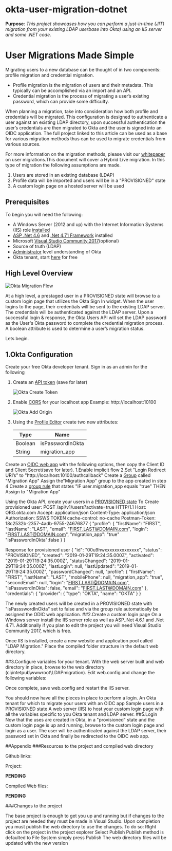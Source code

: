 # okta-user-migration-dotnet

**Purpose**: *This project showcases how you can perform a just-in-time (JIT)
migration from your existing LDAP userbase into Okta) using an IIS server and
some .NET code.*


# User Migrations Made Simple

Migrating users to a new database can be thought of in two components: profile migration and credential migration.

- Profile migration is the migration of users and their metadata. This typically can be accomplished via an import and an API.
- Credential migration is the process of migrating a user’s existing password, which can provide some difficulty.

When planning a migration, take into consideration how both profile and credentials will be
migrated. This configuration is designed to authenticate a user against an existing LDAP directory, upon successful authentication the user’s credentials are then migrated to Okta and the user is signed into an OIDC application. The full project linked to this article can be used as a base for various migration methods thus can be used to migrate credentials from various sources.

For more information on the migration methods, please visit our [whitepaper](https://www.okta.com/resources/whitepaper-okta-user-migration-guide/) on user migrations.This document will cover a Hybrid Live migration. In this type of migration the following assumptions are made.

1. Users are stored in an existing database (LDAP)
2. Profile data will be imported and users will be in a "PROVISIONED" state
3. A custom login page on a hosted server will be used

## Prerequisites

To begin you will need the following:

* A Windows Server (2012 and up) with the Internet Information Systems (IIS) role [installed](https://docs.microsoft.com/en-us/iis/web-hosting/web-server-for-shared-hosting/installing-the-web-server-role)
* [ASP .Net 4.6](https://docs.microsoft.com/en-us/dynamics-nav/how-to--install-and-configure-internet-information-services-for-microsoft-dynamics-nav-web-client) and [.Net 4.71 Framework](https://dotnet.microsoft.com/download/thank-you/net471-developer-pack) installed
* Microsoft [Visual Studio Community 2017](https://visualstudio.microsoft.com/downloads/?utm_medium=microsoft&utm_source=docs.microsoft.com&utm_campaign=button+cta&utm_content=download+vs2017)(optional)
* Source of truth (LDAP)
* [Administrator](https://www.okta.com/resources/administration-exam-study-guide/#administrator-exam-subject-areas-10) level understanding of Okta
* Okta tenant, start [here](https://developer.okta.com/signup-now/) for free

## High Level Overview

![Okta Migration Flow](https://github.com/oktadeveloper/okta-user-migration-dotnet/raw/master/assets/okta-migration-flow.png)

At a high level, a prestaged user in a PROVISIONED state will browse to a custom login page that utilizes the Okta Sign In widget. When the user logins to the page, their credentials will be sent to the existing LDAP server. The credentials will be authenticated against the LDAP server. Upon a successful login & response, the Okta Users API will set the LDAP password as the User's Okta password to complete the credential migration process. A boolean attribute is used to determine a user’s migration status.

Lets begin.

## 1.Okta Configuration

Create your free Okta developer tenant. Sign in as an admin for the following

1. Create an [API token](https://developer.okta.com/docs/api/getting_started/getting_a_token) (save for later)

   ![Okta Create Token](https://github.com/oktadeveloper/okta-user-migration-dotnet/raw/master/assets/okta-create-token.png)

2. Enable [CORS](https://developer.okta.com/docs/api/getting_started/enabling_cors) for your localhost app Example: http://localhost:10100

   ![Okta Add Origin](https://github.com/oktadeveloper/okta-user-migration-dotnet/raw/master/assets/okta-add-origin.png)

3. Using the [Profile Editor](https://help.okta.com/en/prod/Content/Topics/Directory/eu-profile-editor.htm?cshid=ext_Directory_Profile_Editor) create two new attributes: 

   | Type    | Name             |
   |---------|------------------|
   | Boolean | isPasswordInOkta |
   | String  | migration_app    |

Create an [OIDC web app](https://help.okta.com/en/prod/Content/Topics/Apps/Apps_App_Integration_Wizard.htm?Highlight=app%20integration) with the following options, then copy the Client ID and Client Secret(save for later).
1.Enable implicit flow
2.Set "Login Redirect URI’s" to "http://localhost:10100/authcallback"
Create a [Group](https://help.okta.com/en/prod/Content/Topics/Directory/Directory_Groups.htm?cshid=Directory_Groups#Directory_Groups) called "Migration App"
Assign the"Migration App" group to the app created in step 4
Create a [group rule](https://help.okta.com/en/prod/Content/Topics/Directory/Directory_Groups.htm) that states "IF user.migration_app equals "true" THEN Assign to "Migration App"

Using the Okta API, create your users in a [PROVISIONED state](https://developer.okta.com/docs/api/resources/users#create-user-without-credentials)
To Create provisioned user:
POST /api/v1/users?activate=true HTTP/1.1
Host: ORG.okta.com
Accept: application/json
Content-Type: application/json
Authorization: SSWS TOKEN
cache-control: no-cache
Postman-Token: 18c2532b-2357-4adb-9755-24676877
{
  	"profile": {
   	 "firstName": "FIRST",
   	 "lastName": "LAST",
    	"email": "FIRST.LAST@DOMAIN.com",
    	"login": "FIRST.LAST@DOMAIN.com",
   	 "migration_app": "true"
    	"isPasswordInOkta":false
  	}
    }

Response for provisioned user
{
   	 "id": "00u9hwxxxxxxxxxxxxxx",
   	 "status": "PROVISIONED",
   	 "created": "2019-01-29T19:24:35.000Z",
    	"activated": "2019-01-29T19:24:35.000Z",
   	 "statusChanged": "2019-01-29T19:24:35.000Z",
   	 "lastLogin": null,
    	"lastUpdated": "2019-01-29T19:24:35.000Z",
   	 "passwordChanged": null,
    	"profile": {
      	  "firstName": "FIRST",
        	"lastName": "LAST",
        	"mobilePhone": null,
       	 "migration_app": "true",
       	 "secondEmail": null,
        	"login": "FIRST.LAST@DOMAIN.com",
       	 "isPasswordInOkta": false,
       	 "email": "FIRST.LAST@DOMAIN.com"
   	 },
   	 "credentials": {
       	 "provider": {
           		 "type": "OKTA",
            	"name": "OKTA"
       	 }
   		 }

The newly created users will be created in a PROVISIONED state with "isPassswordInOkta" set to false and via the group rule automatically be assigned the ODIC web application.
##2.Create a custom login page
On a Windows server install the IIS server role as well as ASP..Net 4.6.1 and .Net 4.71. Additionally if you plan to edit the project you will need Visual Studio Community 2017, which is free.


Once IIS is installed, create a new website and application pool called "LDAP Migration." Place the compiled folder structure in the default web directory.

##3.Configure variables for your tenant.
With the web server built and web directory in place, browse to the web directory (c:\intetpub\wwwroot\LDAPmigration). Edit web.config and change the following variables:

<add key="okta.ApiUrl" value="YOUR_OKTA_TENANT" />
 	 <add key="okta.ApiToken" value="YOUR_OKTA_TENANT_API_TOKEN" />
    	<!-- use web for sp_int workflow-->
   	 <add key="oidc.spintweb.clientId" value="YOUR_OKTA_OIDCAPP_CLIENTID" />
 <add key="oidc.spintweb.clientSecret" value="YOUR_OKTA_OIDCAPP_CLIENTSECRET" />
<add key="oidc.spintweb.RedirectUri_Implicit" value="OIDC_APP_REDIRECT_URI" />
<add key="oidc.spintweb.RedirectUri_AuthCode" value="OIDC_APP_REDIRECT_URI"/>
    	<add key="oidc.issuer" value="YOUR_OKTA_TENANT_ISSUER" />
    	<!-- ldap config-->
    	<add key="ldap.server" value="YOUR_LDAP_SERVER" />
    	<add key="ldap.port" value="YOUR_LDAP_SERVER_PORT" />
    	<add key="ldap.baseDn" value=",YOUR_LDAP_SERVER_BASE_DN" />

Once complete, save web.config and restart the IIS server.

You should now have all the pieces in place to perform a login.
An Okta tenant for which to migrate your users with an OIDC app
Sample users in a PROVISIONED state
A web server (IIS) to host your custom login page with all the variables specific to you Okta tenant and LDAP server.
##5.Login
Now that the uses are created in Okta, in a "provisioned" state and the custom login page is up and running, browse to the custom login page and login as a user. The user will be authenticated against the LDAP server, their password set in Okta and finally be redirected to the OIDC web app.





##Appendix
###Resources to the project and compiled web directory

Github links:

Project:

****PENDING****

Compiled Web files:

****PENDING****

###Changes to the project

The base project is enough to get you up and running but if changes to the project are needed they must be made in Visual Studio. Upon completion you must publish the web directory to use the changes. To do so:
RIght click on the project in the project explorer
Select Publish
Publish method is defaulted to File System simply press Publish
The web directory files will be updated with the new version


